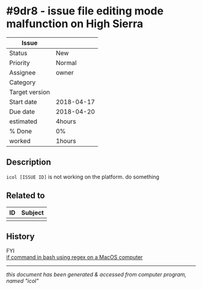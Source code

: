 # #9dr8 - issue file editing mode malfunction on High Sierra

|**Issue**||
|---|---|
|Status|New<!-- any of "new", "in progress", "end" http://redmine.jp/tech_note/issue_statuses/ -->|
|Priority|Normal<!-- "high" or "normal" or "low"-->|
|Assignee|owner<!-- your name -->|
|Category|<!-- optional -->|
|Target version|<!-- optional, any of git tags recommended -->|
|Start date|2018-04-17|
|Due date|2018-04-20|
|estimated|4hours|
|% Done|0%|
|worked|1hours|

## Description

`icol [ISSUE ID]` is not working on the platform. do something

## Related to

|**ID**|**Subject**|
|---|---|
|||<!--OTHER_ISSUE;;-->

## History

FYI  
[if command in bash using regex on a MacOS computer](https://stackoverflow.com/questions/36264865/if-command-in-bash-using-regex-on-a-macos-computer)

---
*this document has been generated & accessed from computer program, named "icol"*
